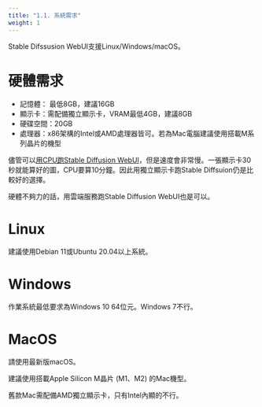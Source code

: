 ```yaml
---
title: "1.1. 系統需求"
weight: 1
---
```


Stable Difssusion WebUI支援Linux/Windows/macOS。

# 硬體需求

- 記憶體： 最低8GB，建議16GB
- 顯示卡：需配備獨立顯示卡，VRAM最低4GB，建議8GB
- 硬碟空間：20GB
- 處理器：x86架構的Intel或AMD處理器皆可。若為Mac電腦建議使用搭載M系列晶片的機型

儘管可以[用CPU跑Stable Diffusion WebUI](https://ivonblog.com/posts/stable-diffusion-running-on-cpu/)，但是速度會非常慢。一張顯示卡30秒就能算好的圖，CPU要算10分鐘。因此用獨立顯示卡跑Stable Diffsuion仍是比較好的選擇。

硬體不夠力的話，用雲端服務跑Stable Diffusion WebUI也是可以。


# Linux

建議使用Debian 11或Ubuntu 20.04以上系統。


# Windows

作業系統最低要求為Windows 10 64位元。Windows 7不行。


# MacOS

請使用最新版macOS。

建議使用搭載Apple Silicon M晶片 (M1、M2) 的Mac機型。

舊款Mac需配備AMD獨立顯示卡，只有Intel內顯的不行。
